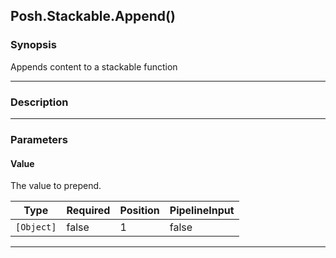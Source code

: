 Posh.Stackable.Append()
-----------------------




### Synopsis
Appends content to a stackable function



---


### Description


---


### Parameters
#### **Value**

The value to prepend.






|Type      |Required|Position|PipelineInput|
|----------|--------|--------|-------------|
|`[Object]`|false   |1       |false        |





---
